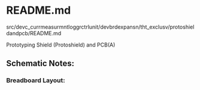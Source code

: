 # README.md

src/devc_currmeasurmntloggrctrlunit/devbrdexpansn/tht_exclusv/protoshieldandpcb/README.md

Prototyping Shield (Protoshield) and PCB(A)

## Schematic Notes:

### Breadboard Layout: